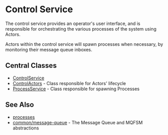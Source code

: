 # Control Service

The control service provides an operator's user interface, and is responsible for orchestrating the various 
processes of the system using Actors. 

Actors within the control service will spawn processes when necessary, by 
monitoring their message queue inboxes.

## Central Classes

* [ControlService](src/main/java/nu/marginalia/control/ControlService.java)
* [ControlActors](src/main/java/nu/marginalia/control/actor/ControlActors.java) - Class responsible for Actors' lifecycle
* [ProcessService](src/main/java/nu/marginalia/control/process/ProcessService.java) - Class responsible for spawning Processes

## See Also

* [processes](../../processes)
* [common/message-queue](../../common/message-queue) - The Message Queue and MQFSM abstractions